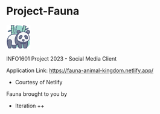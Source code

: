 # Project-Fauna  
![fauna_logo](favicon.png)

INFO1601 Project 2023 - Social Media Client

Application Link: https://fauna-animal-kingdom.netlify.app/
- Courtesy of Netlify

Fauna brought to you by 
- Iteration ++
